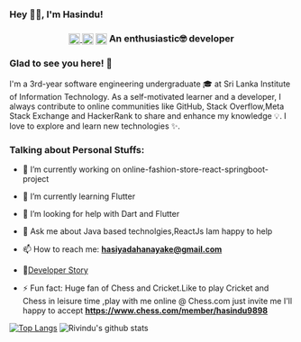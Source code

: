### Hey 👋🏽, I'm Hasindu!



<h3 align="center"><a href=https://stackoverflow.com/users/12547954/hasindu-dahanayake?tab=profile target="blank"><img align="center" src=https://cdn.jsdelivr.net/npm/simple-icons@3.0.1/icons/stackoverflow.svg alt="Hasindu1" height="20" width="20" />
<a href=https://meta.stackexchange.com/users/751179/hasindu-dahanayake target="blank"><img align="center" src=https://cdn.jsdelivr.net/npm/simple-icons@3.0.1/icons/stackexchange.svg alt="Hasindu1" height="20" width="20" /></a> <a href=https://www.hackerrank.com/Hasindu1998><img align="center" src=https://cdn.jsdelivr.net/npm/simple-icons@3.0.1/icons/hackerrank.svg alt="Hasindu1998" height="20" width="20" /></a> An 
enthusiastic🤓 developer </h3>

### Glad to see you here! 🤩 

I'm a 3rd-year software engineering undergraduate 🎓  at Sri Lanka Institute of Information Technology. As a self-motivated learner and a developer, I always contribute to online communities like GitHub, Stack Overflow,Meta Stack Exchange and HackerRank to share and enhance my knowledge 💡. I love to explore and learn new technologies ✨. 




### Talking about Personal Stuffs:

- 🔭 I’m currently working on online-fashion-store-react-springboot-project

- 🌱 I’m currently learning Flutter

- 🤔 I’m looking for help with Dart and Flutter

- 💬 Ask me about Java based technolgies,ReactJs Iam happy to help

- 📫 How to reach me: **hasiyadahanayake@gmail.com**

- 📝[Developer Story](https://stackoverflow.com/story/hasindudahanayake)

- ⚡ Fun fact: Huge fan of Chess and Cricket.Like to play Cricket and Chess in leisure time ,play with me online @ Chess.com just invite me I'll happy to accept **https://www.chess.com/member/hasindu9898**

[![Top Langs](https://github-readme-stats.vercel.app/api/top-langs/?username=rivinduchamath)](https://github.com/rivinduchamath/github-readme-stats) ![Rivindu's github stats](https://github-readme-stats.vercel.app/api?username=rivinduchamath&show_icons=true) <Br>
